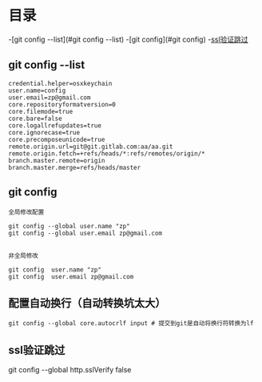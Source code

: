 # 目录

-[git config --list](#git config --list)
-[git config](#git config)
-[ssl验证跳过](#ssl验证跳过)


## git config --list
  ```
  credential.helper=osxkeychain
  user.name=config
  user.email=zp@gmail.com
  core.repositoryformatversion=0
  core.filemode=true
  core.bare=false
  core.logallrefupdates=true
  core.ignorecase=true
  core.precomposeunicode=true
  remote.origin.url=git@git.gitlab.com:aa/aa.git
  remote.origin.fetch=+refs/heads/*:refs/remotes/origin/*
  branch.master.remote=origin
  branch.master.merge=refs/heads/master
  ```


## git config

  ```
  全局修改配置

  git config --global user.name "zp"
  git config --global user.email zp@gmail.com


  非全局修改

  git config  user.name "zp"
  git config  user.email zp@gmail.com
  
  ```

## 配置自动换行（自动转换坑太大）
  ```
  git config --global core.autocrlf input # 提交到git是自动将换行符转换为lf
  ```
  
## ssl验证跳过 

git config --global http.sslVerify false